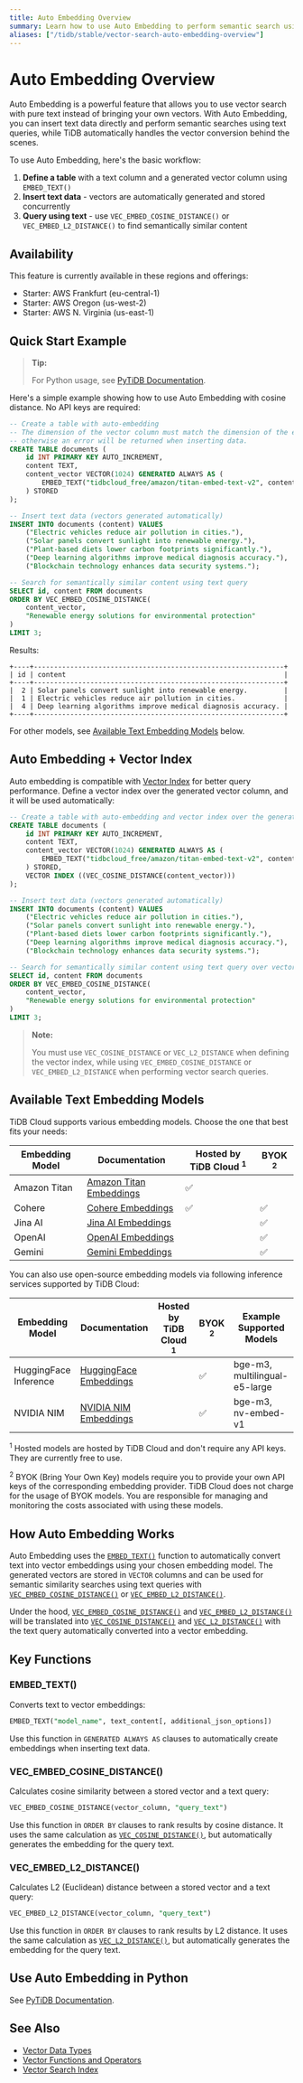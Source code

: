 ```yaml
---
title: Auto Embedding Overview
summary: Learn how to use Auto Embedding to perform semantic search using pure text instead of vectors.
aliases: ["/tidb/stable/vector-search-auto-embedding-overview"]
---
```


# Auto Embedding Overview

Auto Embedding is a powerful feature that allows you to use vector search with pure text instead of bringing your own vectors. With Auto Embedding, you can insert text data directly and perform semantic searches using text queries, while TiDB automatically handles the vector conversion behind the scenes.

To use Auto Embedding, here's the basic workflow:

1. **Define a table** with a text column and a generated vector column using `EMBED_TEXT()`
2. **Insert text data** - vectors are automatically generated and stored concurrently
3. **Query using text** - use `VEC_EMBED_COSINE_DISTANCE()` or `VEC_EMBED_L2_DISTANCE()` to find semantically similar content

## Availability

This feature is currently available in these regions and offerings:

- Starter: AWS Frankfurt (eu-central-1)
- Starter: AWS Oregon (us-west-2)
- Starter: AWS N. Virginia (us-east-1)

## Quick Start Example

> **Tip:**
>
> For Python usage, see [PyTiDB Documentation](https://pingcap.github.io/ai/guides/auto-embedding/).

Here's a simple example showing how to use Auto Embedding with cosine distance. No API keys are required:

```sql
-- Create a table with auto-embedding
-- The dimension of the vector column must match the dimension of the embedding model,
-- otherwise an error will be returned when inserting data.
CREATE TABLE documents (
    id INT PRIMARY KEY AUTO_INCREMENT,
    content TEXT,
    content_vector VECTOR(1024) GENERATED ALWAYS AS (
        EMBED_TEXT("tidbcloud_free/amazon/titan-embed-text-v2", content)
    ) STORED
);

-- Insert text data (vectors generated automatically)
INSERT INTO documents (content) VALUES
    ("Electric vehicles reduce air pollution in cities."),
    ("Solar panels convert sunlight into renewable energy."),
    ("Plant-based diets lower carbon footprints significantly."),
    ("Deep learning algorithms improve medical diagnosis accuracy."),
    ("Blockchain technology enhances data security systems.");

-- Search for semantically similar content using text query
SELECT id, content FROM documents
ORDER BY VEC_EMBED_COSINE_DISTANCE(
    content_vector,
    "Renewable energy solutions for environmental protection"
)
LIMIT 3;
```

Results:

```
+----+--------------------------------------------------------------+
| id | content                                                      |
+----+--------------------------------------------------------------+
|  2 | Solar panels convert sunlight into renewable energy.         |
|  1 | Electric vehicles reduce air pollution in cities.            |
|  4 | Deep learning algorithms improve medical diagnosis accuracy. |
+----+--------------------------------------------------------------+
```

For other models, see [Available Text Embedding Models](#available-text-embedding-models) below.

## Auto Embedding + Vector Index

Auto embedding is compatible with [Vector Index](/vector-search/vector-search-index.md) for better query performance. Define a vector index over the generated vector column, and it will be used automatically:

```sql
-- Create a table with auto-embedding and vector index over the generated vector
CREATE TABLE documents (
    id INT PRIMARY KEY AUTO_INCREMENT,
    content TEXT,
    content_vector VECTOR(1024) GENERATED ALWAYS AS (
        EMBED_TEXT("tidbcloud_free/amazon/titan-embed-text-v2", content)
    ) STORED,
    VECTOR INDEX ((VEC_COSINE_DISTANCE(content_vector)))
);

-- Insert text data (vectors generated automatically)
INSERT INTO documents (content) VALUES
    ("Electric vehicles reduce air pollution in cities."),
    ("Solar panels convert sunlight into renewable energy."),
    ("Plant-based diets lower carbon footprints significantly."),
    ("Deep learning algorithms improve medical diagnosis accuracy."),
    ("Blockchain technology enhances data security systems.");

-- Search for semantically similar content using text query over vector index using the same VEC_EMBED_COSINE_DISTANCE() function
SELECT id, content FROM documents
ORDER BY VEC_EMBED_COSINE_DISTANCE(
    content_vector,
    "Renewable energy solutions for environmental protection"
)
LIMIT 3;
```

> **Note:**
>
> You must use `VEC_COSINE_DISTANCE` or `VEC_L2_DISTANCE` when defining the vector index, while using `VEC_EMBED_COSINE_DISTANCE` or `VEC_EMBED_L2_DISTANCE` when performing vector search queries.

## Available Text Embedding Models

TiDB Cloud supports various embedding models. Choose the one that best fits your needs:

| Embedding Model | Documentation                                                                       | Hosted by TiDB Cloud <sup>1</sup> | BYOK <sup>2</sup> |
| --------------- | ----------------------------------------------------------------------------------- | --------------------------------- | ----------------- |
| Amazon Titan    | [Amazon Titan Embeddings](/tidb-cloud/vector-search-auto-embedding-amazon-titan.md) | ✅                                |                   |
| Cohere          | [Cohere Embeddings](/tidb-cloud/vector-search-auto-embedding-cohere.md)             | ✅                                | ✅                |
| Jina AI         | [Jina AI Embeddings](/tidb-cloud/vector-search-auto-embedding-jina-ai.md)           |                                   | ✅                |
| OpenAI          | [OpenAI Embeddings](/tidb-cloud/vector-search-auto-embedding-openai.md)             |                                   | ✅                |
| Gemini          | [Gemini Embeddings](/tidb-cloud/vector-search-auto-embedding-gemini.md)             |                                   | ✅                |

You can also use open-source embedding models via following inference services supported by TiDB Cloud:

| Embedding Model       | Documentation                                                                     | Hosted by TiDB Cloud <sup>1</sup> | BYOK <sup>2</sup> | Example Supported Models      |
| --------------------- | --------------------------------------------------------------------------------- | --------------------------------- | ----------------- | ----------------------------- |
| HuggingFace Inference | [HuggingFace Embeddings](/tidb-cloud/vector-search-auto-embedding-huggingface.md) |                                   | ✅                | bge-m3, multilingual-e5-large |
| NVIDIA NIM            | [NVIDIA NIM Embeddings](/tidb-cloud/vector-search-auto-embedding-nvidia-nim.md)   |                                   | ✅                | bge-m3, nv-embed-v1           |

<sup>1</sup> Hosted models are hosted by TiDB Cloud and don't require any API keys. They are currently free to use.

<sup>2</sup> BYOK (Bring Your Own Key) models require you to provide your own API keys of the corresponding embedding provider. TiDB Cloud does not charge for the usage of BYOK models. You are responsible for managing and monitoring the costs associated with using these models.

## How Auto Embedding Works

Auto Embedding uses the [`EMBED_TEXT()`](#embed_text) function to automatically convert text into vector embeddings using your chosen embedding model. The generated vectors are stored in `VECTOR` columns and can be used for semantic similarity searches using text queries with [`VEC_EMBED_COSINE_DISTANCE()`](#vec_embed_cosine_distance) or [`VEC_EMBED_L2_DISTANCE()`](#vec_embed_l2_distance).

Under the hood, [`VEC_EMBED_COSINE_DISTANCE()`](#vec_embed_cosine_distance) and [`VEC_EMBED_L2_DISTANCE()`](#vec_embed_l2_distance) will be translated into [`VEC_COSINE_DISTANCE()`](/vector-search/vector-search-functions-and-operators.md#vec_cosine_distance) and [`VEC_L2_DISTANCE()`](/vector-search/vector-search-functions-and-operators.md#vec_l2_distance) with the text query automatically converted into a vector embedding.

## Key Functions

### EMBED_TEXT()

Converts text to vector embeddings:

```sql
EMBED_TEXT("model_name", text_content[, additional_json_options])
```

Use this function in `GENERATED ALWAYS AS` clauses to automatically create embeddings when inserting text data.

### VEC_EMBED_COSINE_DISTANCE()

Calculates cosine similarity between a stored vector and a text query:

```sql
VEC_EMBED_COSINE_DISTANCE(vector_column, "query_text")
```

Use this function in `ORDER BY` clauses to rank results by cosine distance. It uses the same calculation as [`VEC_COSINE_DISTANCE()`](/vector-search/vector-search-functions-and-operators.md#vec_cosine_distance), but automatically generates the embedding for the query text.

### VEC_EMBED_L2_DISTANCE()

Calculates L2 (Euclidean) distance between a stored vector and a text query:

```sql
VEC_EMBED_L2_DISTANCE(vector_column, "query_text")
```

Use this function in `ORDER BY` clauses to rank results by L2 distance. It uses the same calculation as [`VEC_L2_DISTANCE()`](/vector-search/vector-search-functions-and-operators.md#vec_l2_distance), but automatically generates the embedding for the query text.

## Use Auto Embedding in Python

See [PyTiDB Documentation](https://pingcap.github.io/ai/guides/auto-embedding/).

## See Also

- [Vector Data Types](/vector-search/vector-search-data-types.md)
- [Vector Functions and Operators](/vector-search/vector-search-functions-and-operators.md)
- [Vector Search Index](/vector-search/vector-search-index.md)
